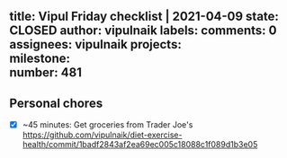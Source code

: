 title:	Vipul Friday checklist | 2021-04-09
state:	CLOSED
author:	vipulnaik
labels:	
comments:	0
assignees:	vipulnaik
projects:	
milestone:	
number:	481
--
## Personal chores

- [x] ~45 minutes: Get groceries from Trader Joe's https://github.com/vipulnaik/diet-exercise-health/commit/1badf2843af2ea69ec005c18088c1f089d1b3e05

